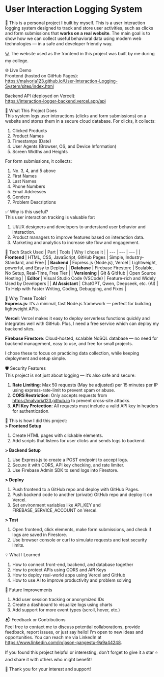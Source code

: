 # User Interaction Logging System
🚀 This is a personal project I built by myself. This is a user interaction logging system designed to track and store user activities, such as clicks and form submissions that **works on a real website**. The main goal is to show how we can collect useful behavioral data using modern web technologies — in a safe and developer friendly way.

💻 The website used as the frontend in this project was built by me during my college.

🌐 Live Demo\
Frontend (hosted on GitHub Pages):\
https://malvoria123.github.io/User-Interaction-Logging-System/sites/index.html

Backend API (deployed on Vercel):\
https://interaction-logger-backend.vercel.app/api

🧠 What This Project Does\
This system logs user interactions (clicks and form submissions) on a website and stores them in a secure cloud database. For clicks, it collects:
1. Clicked Products
2. Product Names
3. Timestamps (Date)
4. User Agents (Browser, OS, and Device Information)
5. Screen Widths and Heights

For form submissions, it collects:
1. No. 3, 4, and 5 above
2. First Names
3. Last Names
4. Phone Numbers
5. Email Addresses
6. Genders
7. Problem Descriptions

✅ Why is this useful?\
This user interaction tracking is valuable for:
1. UI/UX designers and developers to understand user behavior and interaction.
2. Product managers to improve features based on interaction data.
3. Marketing and analytics to increase site flow and engagement.

🧰 Tech Stack Used
| Part | Tools | Why I chose it |
| --- | --- | --- |
| **Frontend**  | HTML, CSS, JavaScript, GitHub Pages | Simple, Industry-Standard, and Free |
| **Backend** | Express.js (Node.js), Vercel | Lightweight, powerful, and Easy to Deploy |
| **Database** | Firebase Firestore | Scalable, No Setup, Real-Time, Free Tier |
| **Versioning** | Git & GitHub | Open Source Hosting |
| **Editor** | Visual Studio Code (VSCode) | Feature-rich and Widely Used by Developers |
| **AI Assistant** | ChatGPT, Qwen, Deepseek, etc. (AI) | To Help with Faster Writing, Coding, Debugging, and Fixes |

🚀 Why These Tools?\
**Express.js**: It’s a minimal, fast Node.js framework — perfect for building lightweight APIs.

**Vercel**: Vercel makes it easy to deploy serverless functions quickly and integrates well with GitHub. Plus, I need a free service which can deploy my backend sites.

**Firebase Firestore**: Cloud-hosted, scalable NoSQL database — no need for backend management, easy to use, and free for small projects.

I chose these to focus on practicing data collection, while keeping deployment and setup simple.

🛡️ Security Features\
This project is not just about logging — it’s also safe and secure:
1. **Rate Limiting**: Max 50 requests (May be adjusted) per 15 minutes per IP using express-rate-limit to prevent spam or abuse.
2. **CORS Restriction**: Only accepts requests from https://malvoria123.github.io to prevent cross-site attacks.
3. **API Key Protection**: All requests must include a valid API key in headers for authentication.

🧩 This is how I did this project:\
**> Frontend Setup**
1. Create HTML pages with clickable elements.
2. Add scripts that listens for user clicks and sends logs to backend.

**> Backend Setup**

1. Use Express.js to create a POST endpoint to accept logs.
2. Secure it with CORS, API key checking, and rate limiter.
3. Use Firebase Admin SDK to send logs into Firestore.

**> Deploy**

1. Push frontend to a GitHub repo and deploy with GitHub Pages.
2. Push backend code to another (private) GitHub repo and deploy it on Vercel.
3. Set environment variables like API_KEY and FIREBASE_SERVICE_ACCOUNT on Vercel.

**> Test**
1. Open frontend, click elements, make form submissions, and check if logs are saved in Firestore.
2. Use browser console or curl to simulate requests and test security limits.

💡 What I Learned
1. How to connect front-end, backend, and database together
2. How to protect APIs using CORS and API Keys
3. How to deploy real-world apps using Vercel and GitHub
4. How to use AI to improve productivity and problem solving

📌 Future Improvements
1. Add user session tracking or anonymized IDs
2. Create a dashboard to visualize logs using charts
3. Add support for more event types (scroll, hover, etc.)

📬 Feedback or Contributions\
Feel free to contact me to discuss potential collaborations, provide feedback, report issues, or just say hello! I'm open to new ideas and opportunities. You can reach me via LinkedIn at https://www.linkedin.com/in/jason-pangestu-9a9a44248.

If you found this project helpful or interesting, don't forget to give it a star ⭐️ and share it with others who might benefit!

🚀 Thank you for your interest and support!